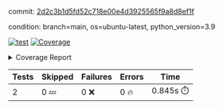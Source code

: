 commit: [2d2c3b1d5fd52c718e00e4d3925565f9a8d8ef1f](https://github.com/rcmdnk/s3-reader/tree/2d2c3b1d5fd52c718e00e4d3925565f9a8d8ef1f)

condition: branch=main, os=ubuntu-latest, python_version=3.9

[![test](https://github.com/rcmdnk/s3-reader/actions/workflows/test.yml/badge.svg)](https://github.com/rcmdnk/s3-reader/actions/runs/7328812846)
<a href="https://github.com/rcmdnk/s3-reader/blob/2d2c3b1d5fd52c718e00e4d3925565f9a8d8ef1f/README.md"><img alt="Coverage" src="https://img.shields.io/badge/Coverage-48%25-orange.svg" /></a><details><summary>Coverage Report </summary><table><tr><th>File</th><th>Stmts</th><th>Miss</th><th>Cover</th><th>Missing</th></tr><tbody><tr><td colspan="5"><b>src/s3_reader</b></td></tr><tr><td>&nbsp; &nbsp;<a href="https://github.com/rcmdnk/s3-reader/blob/2d2c3b1d5fd52c718e00e4d3925565f9a8d8ef1f/src/s3_reader/file.py">file.py</a></td><td>53</td><td>30</td><td>43%</td><td><a href="https://github.com/rcmdnk/s3-reader/blob/2d2c3b1d5fd52c718e00e4d3925565f9a8d8ef1f/src/s3_reader/file.py#L49-L53">49&ndash;53</a>, <a href="https://github.com/rcmdnk/s3-reader/blob/2d2c3b1d5fd52c718e00e4d3925565f9a8d8ef1f/src/s3_reader/file.py#L56-L57">56&ndash;57</a>, <a href="https://github.com/rcmdnk/s3-reader/blob/2d2c3b1d5fd52c718e00e4d3925565f9a8d8ef1f/src/s3_reader/file.py#L61-L67">61&ndash;67</a>, <a href="https://github.com/rcmdnk/s3-reader/blob/2d2c3b1d5fd52c718e00e4d3925565f9a8d8ef1f/src/s3_reader/file.py#L71-L76">71&ndash;76</a>, <a href="https://github.com/rcmdnk/s3-reader/blob/2d2c3b1d5fd52c718e00e4d3925565f9a8d8ef1f/src/s3_reader/file.py#L81-L109">81&ndash;109</a></td></tr><tr><td><b>TOTAL</b></td><td><b>58</b></td><td><b>30</b></td><td><b>48%</b></td><td>&nbsp;</td></tr></tbody></table></details>

| Tests | Skipped | Failures | Errors | Time |
| ----- | ------- | -------- | -------- | ------------------ |
| 2 | 0 :zzz: | 0 :x: | 0 :fire: | 0.845s :stopwatch: |

